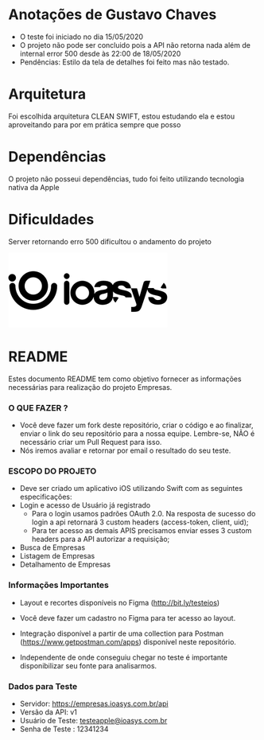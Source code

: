 # Anotações de Gustavo Chaves #

* O teste foi iniciado no dia 15/05/2020
* O projeto não pode ser concluido pois a API não retorna nada além de internal error 500 desde às 22:00 de 18/05/2020
* Pendências: Estilo da tela de detalhes foi feito mas não testado.

# Arquitetura #
Foi escolhida arquitetura CLEAN SWIFT, estou estudando ela e estou aproveitando para por em prática sempre que posso

# Dependências #
O projeto não posseui dependências, tudo foi feito utilizando tecnologia nativa da Apple

# Dificuldades #
Server retornando erro 500 dificultou o andamento do projeto

![N|Solid](logo_ioasys.png)

# README #

Estes documento README tem como objetivo fornecer as informações necessárias para realização do projeto Empresas.

### O QUE FAZER ? ###

* Você deve fazer um fork deste repositório, criar o código e ao finalizar, enviar o link do seu repositório para a nossa equipe. Lembre-se, NÃO é necessário criar um Pull Request para isso.
* Nós iremos avaliar e retornar por email o resultado do seu teste.

### ESCOPO DO PROJETO ###

* Deve ser criado um aplicativo iOS utilizando Swift com as seguintes especificações:
* Login e acesso de Usuário já registrado
	* Para o login usamos padrões OAuth 2.0. Na resposta de sucesso do login a api retornará 3 custom headers (access-token, client, uid);
	* Para ter acesso as demais APIS precisamos enviar esses 3 custom headers para a API autorizar a requisição;
* Busca de Empresas
* Listagem de Empresas
* Detalhamento de Empresas

### Informações Importantes ###

* Layout e recortes disponíveis no Figma (http://bit.ly/testeios)

* Você deve fazer um cadastro no Figma para ter acesso ao layout.

* Integração disponível a partir de uma collection para Postman (https://www.getpostman.com/apps) disponível neste repositório.

* Independente de onde conseguiu chegar no teste é importante disponibilizar seu fonte para analisarmos.

### Dados para Teste ###

* Servidor: https://empresas.ioasys.com.br/api
* Versão da API: v1
* Usuário de Teste: testeapple@ioasys.com.br
* Senha de Teste : 12341234
